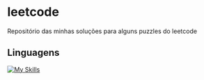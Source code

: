 # leetcode
Repositório das minhas soluções para alguns puzzles do leetcode
## Linguagens
[![My Skills](https://skillicons.dev/icons?i=py,java)](https://skillicons.dev)
